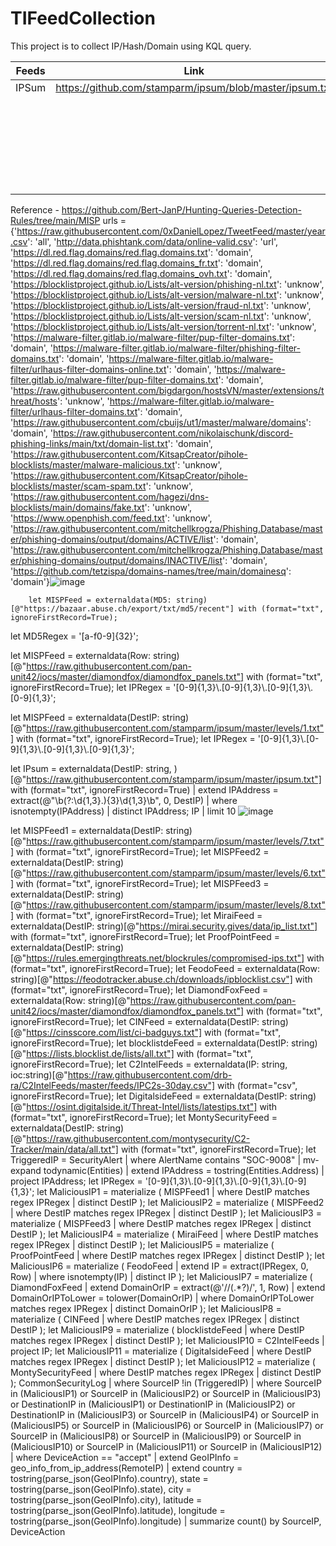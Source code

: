# TIFeedCollection

This project is to collect IP/Hash/Domain using KQL query. 

| Feeds             | Link           | Status |          
| ------------- | ------------- |    ------------- | 
| IPSum         | https://github.com/stamparm/ipsum/blob/master/ipsum.txt    | Done |
|          |     | Done |
|          |     | Done |
|          |     | Done |
|          |     | Done |
|          |     | Done |
|          |     | Done |








Reference - https://github.com/Bert-JanP/Hunting-Queries-Detection-Rules/tree/main/MISP
urls =  {'https://raw.githubusercontent.com/0xDanielLopez/TweetFeed/master/year.csv': 'all',
        'http://data.phishtank.com/data/online-valid.csv': 'url',
        'https://dl.red.flag.domains/red.flag.domains.txt': 'domain',
        'https://dl.red.flag.domains/red.flag.domains_fr.txt': 'domain',
        'https://dl.red.flag.domains/red.flag.domains_ovh.txt': 'domain',
        'https://blocklistproject.github.io/Lists/alt-version/phishing-nl.txt': 'unknow',
        'https://blocklistproject.github.io/Lists/alt-version/malware-nl.txt': 'unknow',
        'https://blocklistproject.github.io/Lists/alt-version/fraud-nl.txt': 'unknow',
        'https://blocklistproject.github.io/Lists/alt-version/scam-nl.txt': 'unknow',
        'https://blocklistproject.github.io/Lists/alt-version/torrent-nl.txt': 'unknow',
        'https://malware-filter.gitlab.io/malware-filter/pup-filter-domains.txt': 'domain',
        'https://malware-filter.gitlab.io/malware-filter/phishing-filter-domains.txt': 'domain',
        'https://malware-filter.gitlab.io/malware-filter/urlhaus-filter-domains-online.txt': 'domain',
        'https://malware-filter.gitlab.io/malware-filter/pup-filter-domains.txt': 'domain',
        'https://raw.githubusercontent.com/bigdargon/hostsVN/master/extensions/threat/hosts': 'unknow',
        'https://malware-filter.gitlab.io/malware-filter/urlhaus-filter-domains.txt': 'domain',
        'https://raw.githubusercontent.com/cbuijs/ut1/master/malware/domains': 'domain',
        'https://raw.githubusercontent.com/nikolaischunk/discord-phishing-links/main/txt/domain-list.txt': 'domain',
        'https://raw.githubusercontent.com/KitsapCreator/pihole-blocklists/master/malware-malicious.txt': 'unknow',
        'https://raw.githubusercontent.com/KitsapCreator/pihole-blocklists/master/scam-spam.txt': 'unknow',
        'https://raw.githubusercontent.com/hagezi/dns-blocklists/main/domains/fake.txt': 'unknow',
        'https://www.openphish.com/feed.txt': 'unknow',
        'https://raw.githubusercontent.com/mitchellkrogza/Phishing.Database/master/phishing-domains/output/domains/ACTIVE/list': 'domain',
        'https://raw.githubusercontent.com/mitchellkrogza/Phishing.Database/master/phishing-domains/output/domains/INACTIVE/list': 'domain',
        'https://github.com/tetzispa/domains-names/tree/main/domainesq': 'domain'}![image](https://github.com/deepakray184/TIFeedCollection/assets/22987796/de3461a2-d6c6-4a40-aa10-510a6327da43)

        let MISPFeed = externaldata(MD5: string)[@"https://bazaar.abuse.ch/export/txt/md5/recent"] with (format="txt", ignoreFirstRecord=True);
let MD5Regex = '[a-f0-9]{32}';

let MISPFeed = externaldata(Row: string)[@"https://raw.githubusercontent.com/pan-unit42/iocs/master/diamondfox/diamondfox_panels.txt"] with (format="txt", ignoreFirstRecord=True);
let IPRegex = '[0-9]{1,3}\\.[0-9]{1,3}\\.[0-9]{1,3}\\.[0-9]{1,3}';


let MISPFeed = externaldata(DestIP: string)[@"https://raw.githubusercontent.com/stamparm/ipsum/master/levels/1.txt"] with (format="txt", ignoreFirstRecord=True);
let IPRegex = '[0-9]{1,3}\\.[0-9]{1,3}\\.[0-9]{1,3}\\.[0-9]{1,3}';

let IPsum = externaldata(DestIP: string, )[@"https://raw.githubusercontent.com/stamparm/ipsum/master/ipsum.txt"] with (format="txt", ignoreFirstRecord=True)
| extend IPAddress = extract(@"\b(?:\d{1,3}\.){3}\d{1,3}\b", 0, DestIP)
| where isnotempty(IPAddress)
| distinct IPAddress;
IP
| limit 10 ![image](https://github.com/deepakray184/TIFeedCollection/assets/22987796/37cb55a3-d229-4e32-97a2-9d7cc41b5f94)






let MISPFeed1 = externaldata(DestIP: string)[@"https://raw.githubusercontent.com/stamparm/ipsum/master/levels/7.txt"] with (format="txt", ignoreFirstRecord=True);
let MISPFeed2 = externaldata(DestIP: string)[@"https://raw.githubusercontent.com/stamparm/ipsum/master/levels/6.txt"] with (format="txt", ignoreFirstRecord=True);
let MISPFeed3 = externaldata(DestIP: string)[@"https://raw.githubusercontent.com/stamparm/ipsum/master/levels/8.txt"] with (format="txt", ignoreFirstRecord=True);
let MiraiFeed = externaldata(DestIP: string)[@"https://mirai.security.gives/data/ip_list.txt"] with (format="txt", ignoreFirstRecord=True);
let ProofPointFeed = externaldata(DestIP: string)[@"https://rules.emergingthreats.net/blockrules/compromised-ips.txt"] with (format="txt", ignoreFirstRecord=True);
let FeodoFeed = externaldata(Row: string)[@"https://feodotracker.abuse.ch/downloads/ipblocklist.csv"] with (format="txt", ignoreFirstRecord=True);
let DiamondFoxFeed = externaldata(Row: string)[@"https://raw.githubusercontent.com/pan-unit42/iocs/master/diamondfox/diamondfox_panels.txt"] with (format="txt", ignoreFirstRecord=True);
let CINFeed = externaldata(DestIP: string)[@"https://cinsscore.com/list/ci-badguys.txt"] with (format="txt", ignoreFirstRecord=True);
let blocklistdeFeed = externaldata(DestIP: string)[@"https://lists.blocklist.de/lists/all.txt"] with (format="txt", ignoreFirstRecord=True);
let C2IntelFeeds = externaldata(IP: string, ioc:string)[@"https://raw.githubusercontent.com/drb-ra/C2IntelFeeds/master/feeds/IPC2s-30day.csv"] with (format="csv", ignoreFirstRecord=True);
let DigitalsideFeed = externaldata(DestIP: string)[@"https://osint.digitalside.it/Threat-Intel/lists/latestips.txt"] with (format="txt", ignoreFirstRecord=True);
let MontySecurityFeed = externaldata(DestIP: string)[@"https://raw.githubusercontent.com/montysecurity/C2-Tracker/main/data/all.txt"] with (format="txt", ignoreFirstRecord=True);
let TriggeredIP = SecurityAlert
| where AlertName contains "SOC-9008"
| mv-expand todynamic(Entities)
| extend IPAddress = tostring(Entities.Address)
| project IPAddress;
let IPRegex = '[0-9]{1,3}\\.[0-9]{1,3}\\.[0-9]{1,3}\\.[0-9]{1,3}';
let MaliciousIP1 = materialize (
       MISPFeed1 
       | where DestIP matches regex IPRegex
       | distinct DestIP
        );
let MaliciousIP2 = materialize (
       MISPFeed2 
       | where DestIP matches regex IPRegex
       | distinct DestIP
        );
let MaliciousIP3 = materialize (
       MISPFeed3 
       | where DestIP matches regex IPRegex
       | distinct DestIP
        );
let MaliciousIP4 = materialize (
       MiraiFeed 
       | where DestIP matches regex IPRegex
       | distinct DestIP
        );
let MaliciousIP5 = materialize (
       ProofPointFeed 
       | where DestIP matches regex IPRegex
       | distinct DestIP
        );
let MaliciousIP6 = materialize (
       FeodoFeed 
       | extend IP = extract(IPRegex, 0, Row)
       | where isnotempty(IP)
       | distinct IP
        );
let MaliciousIP7 = materialize (
       DiamondFoxFeed 
       | extend DomainOrIP = extract(@'//(.*?)/', 1, Row)
       | extend DomainOrIPToLower = tolower(DomainOrIP)
       | where DomainOrIPToLower matches regex IPRegex
       | distinct DomainOrIP
        );
let MaliciousIP8 = materialize (
       CINFeed 
       | where DestIP matches regex IPRegex
       | distinct DestIP
        );
let MaliciousIP9 = materialize (
       blocklistdeFeed 
       | where DestIP matches regex IPRegex
       | distinct DestIP
        );
let MaliciousIP10 = C2IntelFeeds
| project IP;
let MaliciousIP11 = materialize (
       DigitalsideFeed
       | where DestIP matches regex IPRegex
       | distinct DestIP
        );
let MaliciousIP12 = materialize (
       MontySecurityFeed
       | where DestIP matches regex IPRegex
       | distinct DestIP
        );
CommonSecurityLog
| where SourceIP !in (TriggeredIP)
| where SourceIP in (MaliciousIP1) or SourceIP in (MaliciousIP2) or SourceIP in (MaliciousIP3) or DestinationIP in (MaliciousIP1) or DestinationIP in (MaliciousIP2) or DestinationIP in (MaliciousIP3) or SourceIP in (MaliciousIP4) or SourceIP in (MaliciousIP5) or SourceIP in (MaliciousIP6) or SourceIP in (MaliciousIP7) or SourceIP in (MaliciousIP8) or SourceIP in (MaliciousIP9) or SourceIP in (MaliciousIP10) or SourceIP in (MaliciousIP11) or SourceIP in (MaliciousIP12)
| where DeviceAction == "accept"
| extend GeoIPInfo = geo_info_from_ip_address(RemoteIP)
| extend country = tostring(parse_json(GeoIPInfo).country), state = tostring(parse_json(GeoIPInfo).state), city = tostring(parse_json(GeoIPInfo).city), latitude = tostring(parse_json(GeoIPInfo).latitude), longitude = tostring(parse_json(GeoIPInfo).longitude)
| summarize count() by SourceIP, DeviceAction
